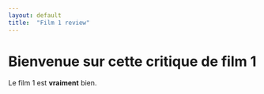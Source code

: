 ```yaml
---
layout: default
title:  "Film 1 review"
---
```


# Bienvenue sur cette critique de film 1 

Le film 1 est **vraiment** bien.